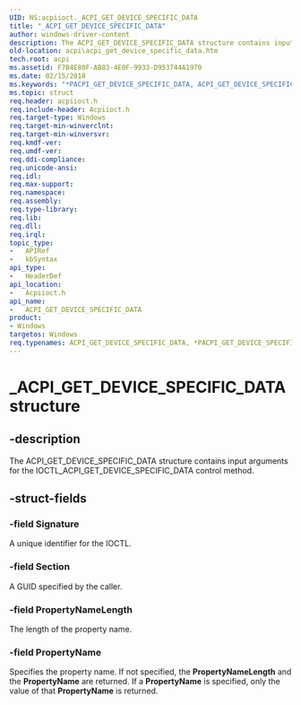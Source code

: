 ```yaml
---
UID: NS:acpiioct._ACPI_GET_DEVICE_SPECIFIC_DATA
title: "_ACPI_GET_DEVICE_SPECIFIC_DATA"
author: windows-driver-content
description: The ACPI_GET_DEVICE_SPECIFIC_DATA structure contains input arguments for the IOCTL_ACPI_GET_DEVICE_SPECIFIC_DATA control method.
old-location: acpi\acpi_get_device_specific_data.htm
tech.root: acpi
ms.assetid: F7B4E80F-AB83-4E0F-9933-D953744A1970
ms.date: 02/15/2018
ms.keywords: "*PACPI_GET_DEVICE_SPECIFIC_DATA, ACPI_GET_DEVICE_SPECIFIC_DATA, ACPI_GET_DEVICE_SPECIFIC_DATA structure [ACPI Devices], PACPI_GET_DEVICE_SPECIFIC_DATA, PACPI_GET_DEVICE_SPECIFIC_DATA structure pointer [ACPI Devices], _ACPI_GET_DEVICE_SPECIFIC_DATA, acpi.acpi_get_device_specific_data, acpiioct/ACPI_GET_DEVICE_SPECIFIC_DATA, acpiioct/PACPI_GET_DEVICE_SPECIFIC_DATA"
ms.topic: struct
req.header: acpiioct.h
req.include-header: Acpiioct.h
req.target-type: Windows
req.target-min-winverclnt: 
req.target-min-winversvr: 
req.kmdf-ver: 
req.umdf-ver: 
req.ddi-compliance: 
req.unicode-ansi: 
req.idl: 
req.max-support: 
req.namespace: 
req.assembly: 
req.type-library: 
req.lib: 
req.dll: 
req.irql: 
topic_type:
-	APIRef
-	kbSyntax
api_type:
-	HeaderDef
api_location:
-	Acpiioct.h
api_name:
-	ACPI_GET_DEVICE_SPECIFIC_DATA
product:
- Windows
targetos: Windows
req.typenames: ACPI_GET_DEVICE_SPECIFIC_DATA, *PACPI_GET_DEVICE_SPECIFIC_DATA
---
```


# _ACPI_GET_DEVICE_SPECIFIC_DATA structure


## -description


The ACPI_GET_DEVICE_SPECIFIC_DATA structure contains input arguments for the IOCTL_ACPI_GET_DEVICE_SPECIFIC_DATA control method.


## -struct-fields




### -field Signature

A unique identifier for the IOCTL.


### -field Section

A GUID specified by the caller.


### -field PropertyNameLength

The length of the property name.


### -field PropertyName

Specifies the property name. If not specified, the <b>PropertyNameLength</b> and the <b>PropertyName</b> are returned. If a <b>PropertyName</b> is specified, only the value of that <b>PropertyName</b> is returned.


